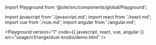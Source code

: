 import Playground from '@site/src/components/global/Playground';

import javascript from './javascript.md';
import react from './react.md';
import vue from './vue.md';
import angular from './angular.md';

<Playground version="1" code={{ javascript, react, vue, angular }} src="usage/v1/range/dual-knobs/demo.html" />
